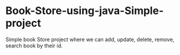 # Book-Store-using-java-Simple-project
Simple book Store project where we can add, update, delete, remove, search book by their id.
